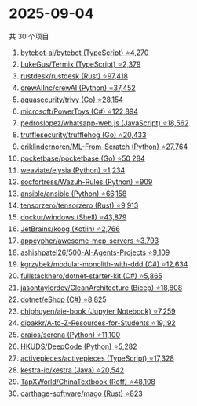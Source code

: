 # 2025-09-04

共 30 个项目

<!-- BEGIN GITHUB -->
<!-- 最后更新时间 2025-09-04 21:17:54 +0800 -->
1. [bytebot-ai/bytebot (TypeScript) ⭐4,270](https://github.com/bytebot-ai/bytebot)
1. [LukeGus/Termix (TypeScript) ⭐2,379](https://github.com/LukeGus/Termix)
1. [rustdesk/rustdesk (Rust) ⭐97,418](https://github.com/rustdesk/rustdesk)
1. [crewAIInc/crewAI (Python) ⭐37,452](https://github.com/crewAIInc/crewAI)
1. [aquasecurity/trivy (Go) ⭐28,154](https://github.com/aquasecurity/trivy)
1. [microsoft/PowerToys (C#) ⭐122,894](https://github.com/microsoft/PowerToys)
1. [pedroslopez/whatsapp-web.js (JavaScript) ⭐18,562](https://github.com/pedroslopez/whatsapp-web.js)
1. [trufflesecurity/trufflehog (Go) ⭐20,433](https://github.com/trufflesecurity/trufflehog)
1. [eriklindernoren/ML-From-Scratch (Python) ⭐27,764](https://github.com/eriklindernoren/ML-From-Scratch)
1. [pocketbase/pocketbase (Go) ⭐50,284](https://github.com/pocketbase/pocketbase)
1. [weaviate/elysia (Python) ⭐1,234](https://github.com/weaviate/elysia)
1. [socfortress/Wazuh-Rules (Python) ⭐909](https://github.com/socfortress/Wazuh-Rules)
1. [ansible/ansible (Python) ⭐66,158](https://github.com/ansible/ansible)
1. [tensorzero/tensorzero (Rust) ⭐9,913](https://github.com/tensorzero/tensorzero)
1. [dockur/windows (Shell) ⭐43,879](https://github.com/dockur/windows)
1. [JetBrains/koog (Kotlin) ⭐2,766](https://github.com/JetBrains/koog)
1. [appcypher/awesome-mcp-servers ⭐3,793](https://github.com/appcypher/awesome-mcp-servers)
1. [ashishpatel26/500-AI-Agents-Projects ⭐9,109](https://github.com/ashishpatel26/500-AI-Agents-Projects)
1. [kgrzybek/modular-monolith-with-ddd (C#) ⭐12,634](https://github.com/kgrzybek/modular-monolith-with-ddd)
1. [fullstackhero/dotnet-starter-kit (C#) ⭐5,865](https://github.com/fullstackhero/dotnet-starter-kit)
1. [jasontaylordev/CleanArchitecture (Bicep) ⭐18,808](https://github.com/jasontaylordev/CleanArchitecture)
1. [dotnet/eShop (C#) ⭐8,825](https://github.com/dotnet/eShop)
1. [chiphuyen/aie-book (Jupyter Notebook) ⭐7,259](https://github.com/chiphuyen/aie-book)
1. [dipakkr/A-to-Z-Resources-for-Students ⭐19,192](https://github.com/dipakkr/A-to-Z-Resources-for-Students)
1. [oraios/serena (Python) ⭐11,100](https://github.com/oraios/serena)
1. [HKUDS/DeepCode (Python) ⭐5,282](https://github.com/HKUDS/DeepCode)
1. [activepieces/activepieces (TypeScript) ⭐17,328](https://github.com/activepieces/activepieces)
1. [kestra-io/kestra (Java) ⭐20,542](https://github.com/kestra-io/kestra)
1. [TapXWorld/ChinaTextbook (Roff) ⭐48,108](https://github.com/TapXWorld/ChinaTextbook)
1. [carthage-software/mago (Rust) ⭐823](https://github.com/carthage-software/mago)
<!-- END GITHUB -->